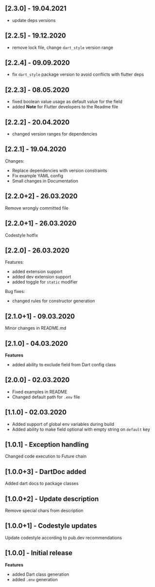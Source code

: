 ## [2.3.0] - 19.04.2021

- update deps versions

## [2.2.5] - 19.12.2020

- remove lock file, change `dart_style` version range

## [2.2.4] - 09.09.2020

- fix `dart_style` package version to avoid conflicts with flutter deps

## [2.2.3] - 08.05.2020

- fixed boolean value usage as default value for the field
- added **Note** for Flutter developers to the Readme file

## [2.2.2] - 20.04.2020

- changed version ranges for dependencies

## [2.2.1] - 19.04.2020

Changes:
- Replace dependencies with version constraints
- Fix example YAML config
- Small changes in Documentation

## [2.2.0+2] - 26.03.2020

Remove wrongly committed file

## [2.2.0+1] - 26.03.2020

Codestyle hotfix

## [2.2.0] - 26.03.2020

Features:
- added extension support
- added dev extension support
- added toggle for `static` modifier

Bug fixes:
- changed rules for constructor generation

## [2.1.0+1] - 09.03.2020

Minor changes in README.md

## [2.1.0] - 04.03.2020

**Features**

- added ability to exclude field from Dart config class

## [2.0.0] - 02.03.2020

- Fixed examples in README
- Changed default path for `.env` file

## [1.1.0] - 02.03.2020

- Added support of global env variables during build
- Added ability to make field optional with empty string on `default`
  key

## [1.0.1] - Exception handling

Changed code execution to Future chain

## [1.0.0+3] - DartDoc added

Added dart docs to package classes

## [1.0.0+2] - Update description

Remove special chars from description

## [1.0.0+1] - Codestyle updates

Update codestyle according to pub.dev recommendations

## [1.0.0] - Initial release

**Features**

- added Dart class generation
- added `.env` generation